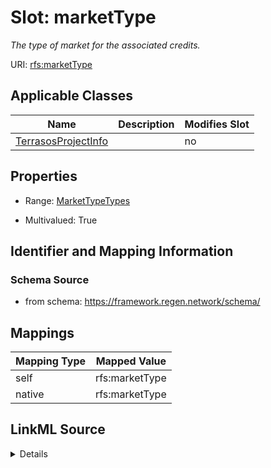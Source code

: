 

# Slot: marketType


_The type of market for the associated credits._





URI: [rfs:marketType](https://framework.regen.network/schema/marketType)



<!-- no inheritance hierarchy -->





## Applicable Classes

| Name | Description | Modifies Slot |
| --- | --- | --- |
| [TerrasosProjectInfo](TerrasosProjectInfo.md) |  |  no  |







## Properties

* Range: [MarketTypeTypes](MarketTypeTypes.md)

* Multivalued: True





## Identifier and Mapping Information







### Schema Source


* from schema: https://framework.regen.network/schema/




## Mappings

| Mapping Type | Mapped Value |
| ---  | ---  |
| self | rfs:marketType |
| native | rfs:marketType |




## LinkML Source

<details>
```yaml
name: marketType
description: The type of market for the associated credits.
from_schema: https://framework.regen.network/schema/
rank: 1000
slot_uri: rfs:marketType
alias: marketType
domain_of:
- TerrasosProjectInfo
range: MarketTypeTypes
multivalued: true

```
</details>